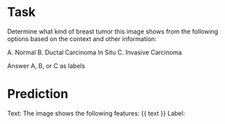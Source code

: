 # Task
Determine what kind of breast tumor this image shows from the following options based on the context and other information:

A. Normal
B. Ductal Carcinoma In Situ
C. Invasive Carcinoma

Answer A, B, or C as labels

# Prediction
Text: The image shows the following features: {{ text }}
Label: